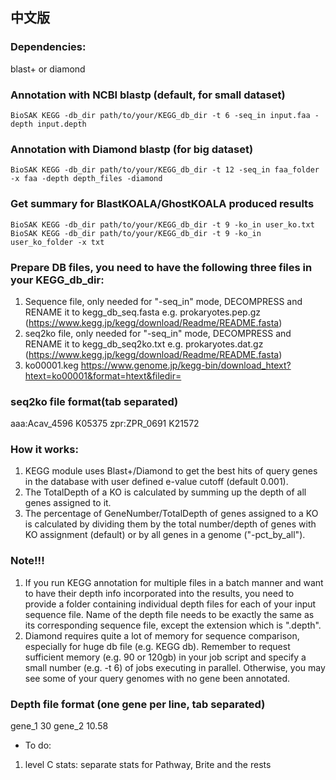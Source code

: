 
中文版
---


### Dependencies: 


blast+ or diamond

### Annotation with NCBI blastp (default, for small dataset)

    BioSAK KEGG -db_dir path/to/your/KEGG_db_dir -t 6 -seq_in input.faa -depth input.depth

### Annotation with Diamond blastp (for big dataset)

    BioSAK KEGG -db_dir path/to/your/KEGG_db_dir -t 12 -seq_in faa_folder -x faa -depth depth_files -diamond

### Get summary for BlastKOALA/GhostKOALA produced results

    BioSAK KEGG -db_dir path/to/your/KEGG_db_dir -t 9 -ko_in user_ko.txt
    BioSAK KEGG -db_dir path/to/your/KEGG_db_dir -t 9 -ko_in user_ko_folder -x txt

### Prepare DB files, you need to have the following three files in your KEGG_db_dir:

1. Sequence file, only needed for "-seq_in" mode, DECOMPRESS and RENAME it to kegg_db_seq.fasta
   e.g. prokaryotes.pep.gz (https://www.kegg.jp/kegg/download/Readme/README.fasta)
2. seq2ko file, only needed for "-seq_in" mode, DECOMPRESS and RENAME it to kegg_db_seq2ko.txt
   e.g. prokaryotes.dat.gz (https://www.kegg.jp/kegg/download/Readme/README.fasta)
3. ko00001.keg
   https://www.genome.jp/kegg-bin/download_htext?htext=ko00001&format=htext&filedir=

### seq2ko file format(tab separated)
aaa:Acav_4596	K05375
zpr:ZPR_0691	K21572

### How it works:
1. KEGG module uses Blast+/Diamond to get the best hits of query genes in the database with user defined e-value cutoff (default 0.001).
2. The TotalDepth of a KO is calculated by summing up the depth of all genes assigned to it.
3. The percentage of GeneNumber/TotalDepth of genes assigned to a KO is calculated by dividing them 
   by the total number/depth of genes with KO assignment (default) or by all genes in a genome ("-pct_by_all"). 

### Note!!!
1. If you run KEGG annotation for multiple files in a batch manner and want to have their depth info incorporated into the results, 
   you need to provide a folder containing individual depth files for each of your input sequence file.
   Name of the depth file needs to be exactly the same as its corresponding sequence file, except the extension which is ".depth".
2. Diamond requires quite a lot of memory for sequence comparison, especially for huge db file (e.g. KEGG db).
   Remember to request sufficient memory (e.g. 90 or 120gb) in your job script and specify a small number (e.g. -t 6) 
   of jobs executing in parallel. Otherwise, you may see some of your query genomes with no gene been annotated.

### Depth file format (one gene per line, tab separated)
gene_1	30
gene_2	10.58

+ To do:
1. level C stats: separate stats for Pathway, Brite and the rests
